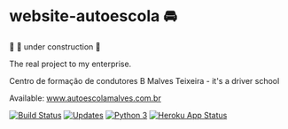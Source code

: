 # website-autoescola 🚘
🚧 🚀 under construction  🚧

The real project to my enterprise.

Centro de formação de condutores B Malves Teixeira - it's a driver school

Available: www.autoescolamalves.com.br

[![Build Status](https://www.travis-ci.com/heltonteixeira92/website-autoescola.svg?branch=master)](https://www.travis-ci.com/heltonteixeira92/website-autoescola)
[![Updates](https://pyup.io/repos/github/heltonteixeira92/website-autoescola/shield.svg)](https://pyup.io/repos/github/heltonteixeira92/website-autoescola/)
[![Python 3](https://pyup.io/repos/github/heltonteixeira92/website-autoescola/python-3-shield.svg)](https://pyup.io/repos/github/heltonteixeira92/website-autoescola/)
[![Heroku App Status](http://heroku-shields.herokuapp.com/websitemalves)](https://websitemalves.herokuapp.com)
